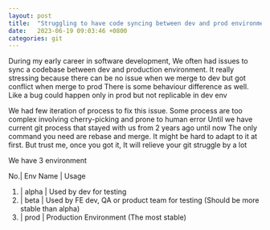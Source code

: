 ```yaml
---
layout: post
title:  "Struggling to have code syncing between dev and prod environment?"
date:   2023-06-19 09:03:46 +0800
categories: git
---
```

During my early career in software development, We often had issues to sync a codebase between dev and production environment.
It really stressing because there can be no issue when we merge to dev but got conflict when merge to prod
There is some behaviour difference as well. Like a bug could happen only in prod but not replicable in dev env

We had few iteration of process to fix this issue. Some process are too complex involving cherry-picking and prone to human error
Until we have current git process that stayed with us from 2 years ago until now
The only command you need are rebase and merge.
It might be hard to adapt to it at first. But trust me, once you got it, It will relieve your git struggle by a lot


We have 3 environment

No.| Env Name | Usage                                                                             
1. | alpha    | Used by dev for testing                                                          
2. | beta     | Used by FE dev, QA or product team for testing (Should be more stable than alpha)
3. | prod     | Production Environment (The most stable)                                         







